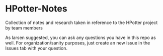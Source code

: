 # HPotter-Notes
Collection of notes and research taken in reference to the HPotter project by team members

As larsen suggested, you can ask any questions you have in this repo as well.
For organization/sanity purposes, just create an new issue in the Issues tab with your question.
